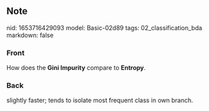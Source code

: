 ## Note
nid: 1653716429093
model: Basic-02d89
tags: 02_classification_bda
markdown: false

### Front
How does the <b>Gini Impurity</b> compare to <b>Entropy</b>.

### Back
slightly faster; tends to isolate most frequent class in own branch.
